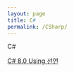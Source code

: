 ```yaml
---
layout: page
title: C#
permalink: /CSharp/
---
```


C&#35;

[C# 8.0 Using 선언](https://meigoarisa.github.io/blog/2019/05/27/2-CSharp-8.0에서-가장-관심있는것)

